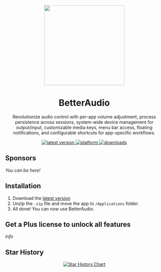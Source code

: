 <div align="center">
  <a href="https://github.com/rokartur/BetterAudio/releases"><img src="https://github.com/user-attachments/assets/5d93b063-e018-4ee1-a9c9-a080483f2901" width="256" height="256" align="center"/></a>
  <h1>BetterAudio</h1>
  <p>
  Revolutionize audio control with per-app volume adjustment, process persistence across sessions, system-wide device management for output/input, customizable media keys, menu bar access, floating notifications, and configurable shortcuts for app-specific workflows.
  </p>
  <a href="https://github.com/rokartur/BetterAudio/releases">
    <img src="https://img.shields.io/github/release/rokartur/BetterAudio?style=for-the-badge&color=white&include_prereleases" alt="latest version"/>
  </a>
  <a href="https://github.com/rokartur/BetterAudio/releases">
    <img src="https://img.shields.io/badge/platform-macOS-lightgrey.svg?style=for-the-badge&color=white" alt="platform"/>
  </a>
  <a href="https://github.com/rokartur/BetterAudio/releases">
    <img src="https://img.shields.io/github/downloads/rokartur/BetterAudio/total?style=for-the-badge&color=white" alt="downloads"/>
  </a>
</div>

## Sponsors
*You can be here!*

## Installation
1. Download the [latest version](https://github.com/rokartur/BetterAudio/releases)
2. Unzip the `.zip` file and move the app to `/Applications` folder.
3. All done! You can now use BetterAudio.

## Get a Plus license to unlock all features
*info*

## Star History
<div align="center">
  <a href="https://www.star-history.com/#rokartur/BetterAudio&Date">
   <picture>
     <source media="(prefers-color-scheme: dark)" srcset="https://api.star-history.com/svg?repos=rokartur/BetterAudio&type=Date&theme=dark" />
     <source media="(prefers-color-scheme: light)" srcset="https://api.star-history.com/svg?repos=rokartur/BetterAudio&type=Date" />
     <img alt="Star History Chart" src="https://api.star-history.com/svg?repos=rokartur/BetterAudio&type=Date" />
   </picture>
  </a>
</div>
